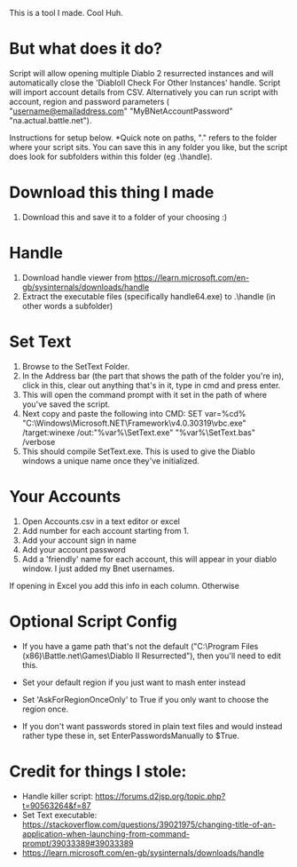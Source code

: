This is a tool I made. Cool Huh.

# But what does it do? #

Script will allow opening multiple Diablo 2 resurrected instances and will automatically close the 'DiabloII Check For Other Instances' handle.
Script will import account details from CSV. Alternatively you can run script with account, region and password parameters ( "username@emailaddress.com"  "MyBNetAccountPassword" "na.actual.battle.net").


Instructions for setup below.
*Quick note on paths, ".\" refers to the folder where your script sits. You can save this in any folder you like, but the script does look for subfolders within this folder (eg .\handle). 

# Download this thing I made #
1. Download this and save it to a folder of your choosing :)

# Handle #
1. Download handle viewer from https://learn.microsoft.com/en-gb/sysinternals/downloads/handle
2. Extract the executable files (specifically handle64.exe) to .\handle (in other words a subfolder)

# Set Text #
1. Browse to the SetText Folder.
2. In the Address bar (the part that shows the path of the folder you're in), click in this, clear out anything that's in it, type in cmd and press enter.
3. This will open the command prompt with it set in the path of where you've saved the script.
4. Next copy and paste the following into CMD:
	SET var=%cd%
	"C:\Windows\Microsoft.NET\Framework\v4.0.30319\vbc.exe" /target:winexe /out:"%var%\SetText.exe" "%var%\SetText.bas" /verbose
5. This should compile SetText.exe. This is used to give the Diablo windows a unique name once they've initialized.

# Your Accounts #
1. Open Accounts.csv in a text editor or excel
2. Add number for each account starting from 1.
3. Add your account sign in name
4. Add your account password
5. Add a 'friendly' name for each account, this will appear in your diablo window. I just added my Bnet usernames.

If opening in Excel you add this info in each column. Otherwise


# Optional Script Config #
- If you have a game path that's not the default ("C:\Program Files (x86)\Battle.net\Games\Diablo II Resurrected"), then you'll need to edit this.

- Set your default region if you just want to mash enter instead

- Set 'AskForRegionOnceOnly' to True if you only want to choose the region once.

- If you don't want passwords stored in plain text files and would instead rather type these in, set EnterPasswordsManually to $True.

# Credit for things I stole: #
- Handle killer script: https://forums.d2jsp.org/topic.php?t=90563264&f=87
- Set Text executable: https://stackoverflow.com/questions/39021975/changing-title-of-an-application-when-launching-from-command-prompt/39033389#39033389
- https://learn.microsoft.com/en-gb/sysinternals/downloads/handle
